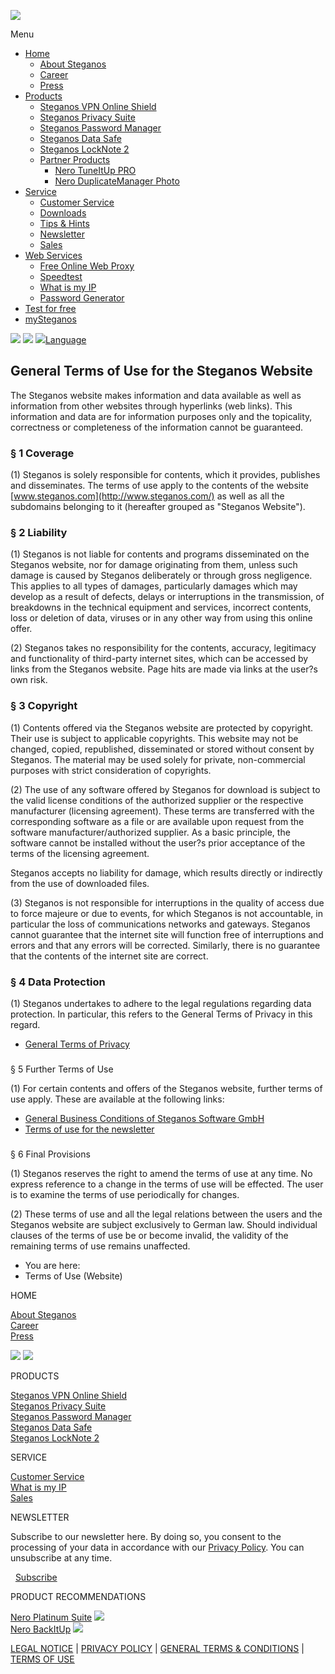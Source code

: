[](https://www.steganos.com/)

![](/images/steganos/logos/itsec.png)

Menu

* [Home](https://www.steganos.com/en/)
    * [About Steganos](https://www.steganos.com/en/about-steganos)
    * [Career](https://www.steganos.com/en/jobs-at-steganos)
    * [Press](https://www.steganos.com/en/press-center)
* [Products](https://www.steganos.com/)
    * [Steganos VPN Online Shield](https://www.steganos.com/en/products/steganos-vpn-online-shield)
    * [Steganos Privacy Suite](https://www.steganos.com/en/products/steganos-privacy-suite)
    * [Steganos Password Manager](https://www.steganos.com/en/products/steganos-password-manager)
    * [Steganos Data Safe](https://www.steganos.com/en/products/steganos-data-safe)
    * [Steganos LockNote 2](https://www.steganos.com/en/products/steganos-locknote-2)
    * [Partner Products](#)
        * [Nero TuneItUp PRO](https://www.steganos.com/en/products/partner-products/nero-tuneitup-pro)
        * [Nero DuplicateManager Photo](https://www.steganos.com/en/products/partner-products/nero-duplicatemanager-photo)
* [Service](#)
    * [Customer Service](https://steganos.zendesk.com/hc/en-us)
    * [Downloads](https://www.steganos.com/en/downloads)
    * [Tips & Hints](https://www.steganos.com/en/tips-hints)
    * [Newsletter](https://www.steganos.com/en/newsletter-special)
    * [Sales](https://www.steganos.com/en/sales)
* [Web Services](#)
    * [Free Online Web Proxy](https://www.steganos.com/en/free-online-web-proxy)
    * [Speedtest](https://www.steganos.com/en/speedtest)
    * [What is my IP](https://www.steganos.com/what-is-my-ip)
    * [Password Generator](https://www.steganos.com/en/password-generator)
* [Test for free](https://www.steganos.com/en/test-for-free)
* [mySteganos](https://my.steganos.com/)

[![](/images/steganos/icons/icon_facebook.png)](https://www.facebook.com/SteganosSoftware/) [![](/images/steganos/icons/icon_twitter.png)](https://twitter.com/steganos) [![](/images/steganos/icon_globe.png)Language](https://www.steganos.com/en/region)

General Terms of Use for the Steganos Website
---------------------------------------------

The Steganos website makes information and data available as well as information from other websites through hyperlinks (web links). This information and data are for information purposes only and the topicality, correctness or completeness of the information cannot be guaranteed.  
  

### § 1 Coverage

(1) Steganos is solely responsible for contents, which it provides, publishes and disseminates. The terms of use apply to the contents of the website [www.steganos.com](http://www.steganos.com/) as well as all the subdomains belonging to it (hereafter grouped as "Steganos Website").  
  

### § 2 Liability

(1) Steganos is not liable for contents and programs disseminated on the Steganos website, nor for damage originating from them, unless such damage is caused by Steganos deliberately or through gross negligence. This applies to all types of damages, particularly damages which may develop as a result of defects, delays or interruptions in the transmission, of breakdowns in the technical equipment and services, incorrect contents, loss or deletion of data, viruses or in any other way from using this online offer.  
  
(2) Steganos takes no responsibility for the contents, accuracy, legitimacy and functionality of third-party internet sites, which can be accessed by links from the Steganos website. Page hits are made via links at the user?s own risk.  
  

### § 3 Copyright

(1) Contents offered via the Steganos website are protected by copyright. Their use is subject to applicable copyrights. This website may not be changed, copied, republished, disseminated or stored without consent by Steganos. The material may be used solely for private, non-commercial purposes with strict consideration of copyrights.  
  
(2) The use of any software offered by Steganos for download is subject to the valid license conditions of the authorized supplier or the respective manufacturer (licensing agreement). These terms are transferred with the corresponding software as a file or are available upon request from the software manufacturer/authorized supplier. As a basic principle, the software cannot be installed without the user?s prior acceptance of the terms of the licensing agreement.  
  
Steganos accepts no liability for damage, which results directly or indirectly from the use of downloaded files.  
  
(3) Steganos is not responsible for interruptions in the quality of access due to force majeure or due to events, for which Steganos is not accountable, in particular the loss of communications networks and gateways. Steganos cannot guarantee that the internet site will function free of interruptions and errors and that any errors will be corrected. Similarly, there is no guarantee that the contents of the internet site are correct.  
  

### § 4 Data Protection

(1) Steganos undertakes to adhere to the legal regulations regarding data protection. In particular, this refers to the General Terms of Privacy in this regard.  
  

* [General Terms of Privacy](https://www.steganos.com/en/privacy-policy)

###   
§ 5 Further Terms of Use

(1) For certain contents and offers of the Steganos website, further terms of use apply. These are available at the following links:  
  

* [General Business Conditions of Steganos Software GmbH](https://www.steganos.com/en/general-terms-and-conditions-of-steganos-gmbh)
* [Terms of use for the newsletter](https://www.steganos.com/en/terms-of-use-for-steganos-newsletter)

###   
§ 6 Final Provisions

(1) Steganos reserves the right to amend the terms of use at any time. No express reference to a change in the terms of use will be effected. The user is to examine the terms of use periodically for changes.   
  
(2) These terms of use and all the legal relations between the users and the Steganos website are subject exclusively to German law. Should individual clauses of the terms of use be or become invalid, the validity of the remaining terms of use remains unaffected.  
  
  

* You are here:  
* Terms of Use (Website) 

HOME

[About Steganos](https://www.steganos.com/en/about-steganos)  
[Career](https://www.steganos.com/en/jobs-at-steganos)  
[Press](https://www.steganos.com/en/press-center)  
  
[![](/images/steganos/icons/icon_facebook.png)](https://www.facebook.com/SteganosSoftware/) [![](/images/steganos/icons/icon_twitter.png)](https://twitter.com/steganos)

PRODUCTS

[Steganos VPN Online Shield](https://www.steganos.com/en/products/steganos-vpn-online-shield)  
[Steganos Privacy Suite](https://www.steganos.com/en/products/steganos-privacy-suite)  
[Steganos Password Manager](https://www.steganos.com/en/products/steganos-password-manager)  
[Steganos Data Safe](https://www.steganos.com/en/products/steganos-data-safe)  
[Steganos LockNote 2](https://www.steganos.com/en/products/steganos-locknote-2)  

SERVICE

[Customer Service](https://steganos.zendesk.com/hc/en-us)  
[What is my IP](https://www.steganos.com/what-is-my-ip)  
[Sales](https://www.steganos.com/en/sales)

NEWSLETTER

Subscribe to our newsletter here. By doing so, you consent to the processing of your data in accordance with our [Privacy Policy](https://www.steganos.com/en/privacy-policy). You can unsubscribe at any time.

    [Subscribe](#)

PRODUCT RECOMMENDATIONS

[Nero Platinum Suite](https://www.nero.com/eng/products/nero-platinum/?vlang=en) ![](/images/steganos/rating_5.png)  
[Nero BackItUp](https://www.nero.com/eng/products/nero-backitup/?vlang=en) ![](/images/steganos/rating_5.png)

[LEGAL NOTICE](https://www.steganos.com/en/legal-notice) | [PRIVACY POLICY](https://www.steganos.com/en/privacy-policy) | [GENERAL TERMS & CONDITIONS](https://www.steganos.com/en/general-terms-and-conditions-of-steganos-gmbh) | [TERMS OF USE](https://www.steganos.com/en/general-terms-of-use-for-the-steganos-website)